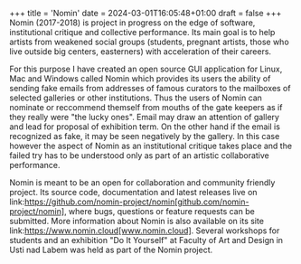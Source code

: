 +++
title = 'Nomin'
date = 2024-03-01T16:05:48+01:00
draft = false
+++
Nomin (2017-2018) is project in progress on the edge of software, institutional critique and collective performance.
Its main goal is to help artists from weakened social groups (students, pregnant artists, those who live outside big centers, easterners) with acceleration of their careers.

For this purpose I have created an open source GUI application for Linux, Mac and Windows called Nomin which provides its users the ability of sending fake emails from addresses of famous curators to the mailboxes of selected galleries or other institutions.
Thus the users of Nomin can nominate or reccommend themself from mouths of the gate keepers as if they really were "the lucky ones".
Email may draw an attention of gallery and lead for proposal of exhibition term.
On the other hand if the email is recognized as fake, it may be seen negatively by the gallery.
In this case however the aspect of Nomin as an institutional critique takes place and the failed try has to be understood only as part of an artistic collaborative performance.

Nomin is meant to be an open for collaboration and community friendly project.
Its source code, documentation and latest releases live on link:https://github.com/nomin-project/nomin[github.com/nomin-project/nomin], where bugs, questions or feature requests can be submitted.
More information about Nomin is also available on its site link:https://www.nomin.cloud[www.nomin.cloud].
Several workshops for students and an exhibition "Do It Yourself" at Faculty of Art and Design in Usti nad Labem was held as part of the Nomin project.